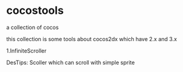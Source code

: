 # cocostools
a collection of cocos

this collection
is some tools about cocos2dx which have 2.x and 3.x

1.InfiniteScroller

  DesTips:
  Scoller which can scroll with simple sprite
